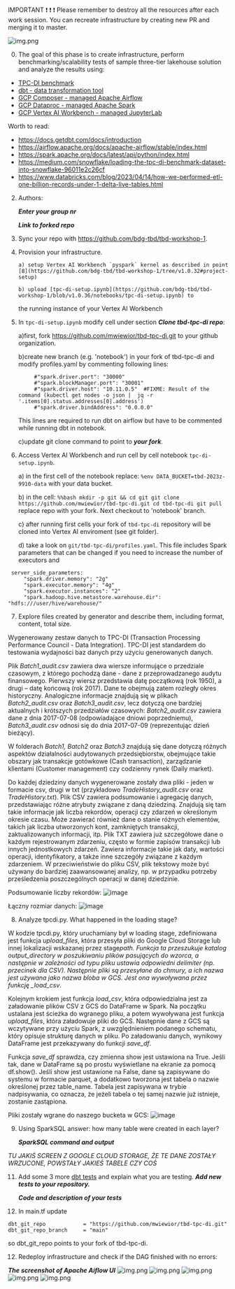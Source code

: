 IMPORTANT ❗ ❗ ❗ Please remember to destroy all the resources after each work session. You can recreate infrastructure by creating new PR and merging it to master.

![img.png](doc/figures/destroy.png)

0. The goal of this phase is to create infrastructure, perform benchmarking/scalability tests of sample three-tier lakehouse solution and analyze the results using:

- [TPC-DI benchmark](https://www.tpc.org/tpcdi/)
- [dbt - data transformation tool](https://www.getdbt.com/)
- [GCP Composer - managed Apache Airflow](https://cloud.google.com/composer?hl=pl)
- [GCP Dataproc - managed Apache Spark](https://spark.apache.org/)
- [GCP Vertex AI Workbench - managed JupyterLab](https://cloud.google.com/vertex-ai-notebooks?hl=pl)

Worth to read:

- https://docs.getdbt.com/docs/introduction
- https://airflow.apache.org/docs/apache-airflow/stable/index.html
- https://spark.apache.org/docs/latest/api/python/index.html
- https://medium.com/snowflake/loading-the-tpc-di-benchmark-dataset-into-snowflake-96011e2c26cf
- https://www.databricks.com/blog/2023/04/14/how-we-performed-etl-one-billion-records-under-1-delta-live-tables.html

2.  Authors:

    **_Enter your group nr_**

    **_Link to forked repo_**

3.  Sync your repo with https://github.com/bdg-tbd/tbd-workshop-1.

4.  Provision your infrastructure.

        a) setup Vertex AI Workbench `pyspark` kernel as described in point [8](https://github.com/bdg-tbd/tbd-workshop-1/tree/v1.0.32#project-setup)

        b) upload [tpc-di-setup.ipynb](https://github.com/bdg-tbd/tbd-workshop-1/blob/v1.0.36/notebooks/tpc-di-setup.ipynb) to

    the running instance of your Vertex AI Workbench

5.  In `tpc-di-setup.ipynb` modify cell under section **_Clone tbd-tpc-di repo_**:

    a)first, fork https://github.com/mwiewior/tbd-tpc-di.git to your github organization.

    b)create new branch (e.g. 'notebook') in your fork of tbd-tpc-di and modify profiles.yaml by commenting following lines:

    ```
         #"spark.driver.port": "30000"
         #"spark.blockManager.port": "30001"
         #"spark.driver.host": "10.11.0.5"  #FIXME: Result of the command (kubectl get nodes -o json |  jq -r '.items[0].status.addresses[0].address')
         #"spark.driver.bindAddress": "0.0.0.0"
    ```

    This lines are required to run dbt on airflow but have to be commented while running dbt in notebook.

    c)update git clone command to point to **_your fork_**.

6.  Access Vertex AI Workbench and run cell by cell notebook `tpc-di-setup.ipynb`.

    a) in the first cell of the notebook replace: `%env DATA_BUCKET=tbd-2023z-9910-data` with your data bucket.

    b) in the cell:
    `%%bash
mkdir -p git && cd git
git clone https://github.com/mwiewior/tbd-tpc-di.git
cd tbd-tpc-di
git pull
`
    replace repo with your fork. Next checkout to 'notebook' branch.

    c) after running first cells your fork of `tbd-tpc-di` repository will be cloned into Vertex AI enviroment (see git folder).

    d) take a look on `git/tbd-tpc-di/profiles.yaml`. This file includes Spark parameters that can be changed if you need to increase the number of executors and

```
 server_side_parameters:
     "spark.driver.memory": "2g"
     "spark.executor.memory": "4g"
     "spark.executor.instances": "2"
     "spark.hadoop.hive.metastore.warehouse.dir": "hdfs:///user/hive/warehouse/"
```

7. Explore files created by generator and describe them, including format, content, total size.

Wygenerowany zestaw danych to TPC-DI (Transaction Processing Performance Council - Data Integration). TPC-DI jest standardem do testowania wydajności baz danych przy użyciu generowanych danych.

Plik _Batch1_audit.csv_ zawiera dwa wiersze informujące o przedziale czasowym, z którego pochodzą dane - dane z przeprowadzanego audytu finansowego. Pierwszy wiersz przedstawia datę początkową (rok 1950), a drugi – datę końcową (rok 2017). Dane te obejmują zatem rozległy okres historyczny. Analogiczne informacje znajdują się w plikach _Batch2_audit.csv_ oraz _Batch3_audit.csv_, lecz dotyczą one bardziej aktualnych i krótszych przedziałów czasowych:
_Batch2_audit.csv_ zawiera dane z dnia 2017-07-08 (odpowiadające dniowi poprzedniemu),
_Batch3_audit.csv_ odnosi się do dnia 2017-07-09 (reprezentując dzień bieżący).

W folderach _Batch1, Batch2_ oraz _Batch3_ znajdują się dane dotyczą różnych aspektów działalności audytowanych przedsiębiorstw, obejmujące takie obszary jak transakcje gotówkowe (Cash transaction), zarządzanie klientami (Customer management) czy codzienny rynek (Daily market).

Do każdej dziedziny danych wygenerowane zostały dwa pliki - jeden w formacie csv, drugi w txt (przykładowo _TradeHistory_audit.csv_ oraz _TradeHistory.txt_). Plik CSV zawiera podsumowanie i agregację danych, przedstawiając różne atrybuty związane z daną dziedziną. Znajdują się tam takie informacje jak liczba rekordów, operacji czy zdarzeń w określonym okresie czasu. Może zawierać również dane o stanie różnych elementów, takich jak liczba utworzonych kont, zamkniętych transakcji, zaktualizowanych informacji, itp.
Plik TXT zawiera już szczegółowe dane o każdym rejestrowanym zdarzeniu, często w formie zapisów transakcji lub innych jednostkowych zdarzeń. Zawiera informacje takie jak daty, wartości operacji, identyfikatory, a także inne szczegóły związane z każdym zdarzeniem. W przeciwieństwie do pliku CSV, plik tekstowy może być używany do bardziej zaawansowanej analizy, np. w przypadku potrzeby prześledzenia poszczególnych operacji w danej dziedzinie.

Podsumowanie liczby rekordów:
![image](https://github.com/user-attachments/assets/8b5b506c-4e3e-46c4-877e-e59a867af7bb)

Łączny rozmiar danych: ![image](https://github.com/user-attachments/assets/74942a60-da41-4da9-81f7-285e56d62a76)

8. Analyze tpcdi.py. What happened in the loading stage?

W kodzie tpcdi.py, który uruchamiany był w loading stage, zdefiniowana jest funkcja _upload_files_, która przesyła pliki do Google Cloud Storage lub innej lokalizacji wskazanej przez stage*path. Funkcja ta przeszukuje katalog output_directory w poszukiwaniu plików pasujących do wzorca, a następnie w zależności od typu pliku ustawia odpowiedni delimiter (np. przecinek dla CSV). Następnie pliki są przesyłane do chmury, a ich nazwa jest używana jako nazwa bloba w GCS. Jest ona wywoływana przez funkcję \_load_csv*.

Kolejnym krokiem jest funkcja _load_csv_, która odpowiedzialna jest za załadowanie plików CSV z GCS do DataFrame w Spark. Na początku ustalana jest ścieżka do wgranego pliku, a potem wywoływana jest funkcja _upload_files_, która załadowuje pliki do GCS. Następnie dane z GCS są wczytywane przy użyciu Spark, z uwzględnieniem podanego schematu, który opisuje strukturę danych w pliku. Po załadowaniu danych, wynikowy DataFrame jest przekazywany do funkcji _save_df_.

Funkcja _save_df_ sprawdza, czy zmienna show jest ustawiona na True. Jeśli tak, dane w DataFrame są po prostu wyświetlane na ekranie za pomocą df.show(). Jeśli show jest ustawione na False, dane są zapisywane do systemu w formacie parquet, a dodatkowo tworzona jest tabela o nazwie określonej przez table_name. Tabela jest zapisywana w trybie nadpisywania, co oznacza, że jeżeli tabela o tej samej nazwie już istnieje, zostanie zastąpiona.

Pliki zostały wgrane do naszego bucketa w GCS:
![image](https://github.com/user-attachments/assets/3671b7f6-b60d-4862-8c35-30827886b4d2)

9. Using SparkSQL answer: how many table were created in each layer?

   **_SparkSQL command and output_**

_TU JAKIŚ SCREEN Z GOOGLE CLOUD STORAGE, ŻE TE DANE ZOSTAŁY WRZUCONE, POWSTAŁY JAKIEŚ TABELE CZY COŚ_

11. Add some 3 more [dbt tests](https://docs.getdbt.com/docs/build/tests) and explain what you are testing. **_Add new tests to your repository._**

    **_Code and description of your tests_**

12. In main.tf update

```
dbt_git_repo            = "https://github.com/mwiewior/tbd-tpc-di.git"
dbt_git_repo_branch     = "main"
```

so dbt_git_repo points to your fork of tbd-tpc-di.

12. Redeploy infrastructure and check if the DAG finished with no errors:

**_The screenshot of Apache Aiflow UI_**
![img.png](shared-files/phase2/2a-step-12-1.png)
![img.png](shared-files/phase2/2a-step-12-2.png)
![img.png](shared-files/phase2/2a-step-12-3.png)
![img.png](shared-files/phase2/2a-step-12-4.png)
![img.png](shared-files/phase2/2a-step-12-5.png)
